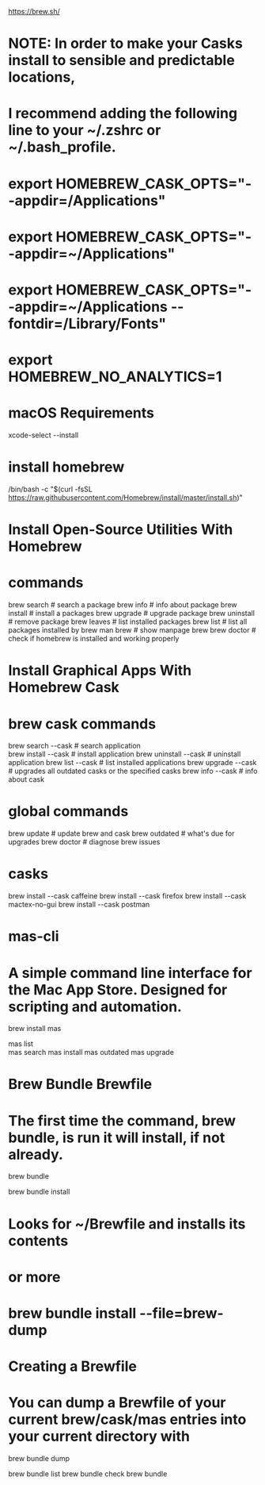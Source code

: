 

https://brew.sh/

# NOTE: In order to make your Casks install to sensible and predictable locations,
# I recommend adding the following line to your ~/.zshrc or ~/.bash_profile.

# export HOMEBREW_CASK_OPTS="--appdir=/Applications"
# export HOMEBREW_CASK_OPTS="--appdir=~/Applications"
# export HOMEBREW_CASK_OPTS="--appdir=~/Applications --fontdir=/Library/Fonts"

# export HOMEBREW_NO_ANALYTICS=1



# macOS Requirements 
xcode-select --install

# install homebrew
/bin/bash -c "$(curl -fsSL https://raw.githubusercontent.com/Homebrew/install/master/install.sh)"

# Install Open-Source Utilities With Homebrew

# commands
brew search      # search a package
brew info        # info about package
brew install     # install a packages
brew upgrade     # upgrade package
brew uninstall   # remove package
brew leaves      # list installed packages
brew list        # list all packages installed by brew
man brew         # show manpage brew
brew doctor      # check if homebrew is installed and working properly


# Install Graphical Apps With Homebrew Cask

# brew cask commands
brew search --cask      # search application  
brew install --cask     # install application
brew uninstall --cask   # uninstall application
brew list --cask      # list installed applications
brew upgrade --cask     # upgrades all outdated casks or the specified casks
brew info --cask        # info about cask

# global commands
brew update      # update brew and cask
brew outdated    # what's due for upgrades
brew doctor      # diagnose brew issues





# casks
brew install --cask  caffeine
brew install --cask  firefox
brew install --cask  mactex-no-gui
brew install --cask  postman


# mas-cli
# A simple command line interface for the Mac App Store. Designed for scripting and automation.

brew install mas

mas list        
mas search
mas install
mas outdated
mas upgrade

# Brew Bundle Brewfile

#
#
#
#
#
# The first time the command, brew bundle, is run it will install, if not already.

brew bundle

brew bundle install

# Looks for ~/Brewfile and installs its contents
#  or more
# brew bundle install --file=brew-dump

# Creating a Brewfile
# You can dump a Brewfile of your current brew/cask/mas entries into your current directory with

brew bundle dump

brew bundle list
brew bundle check 
brew bundle
